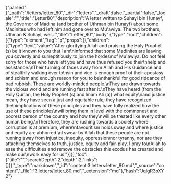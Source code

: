 {"parsed":{"_path":"/letters/letter_80","_dir":"letters","_draft":false,"_partial":false,"_locale":"","title":"Letter80","description":"A letter written to Suhayl bin Hunayf, the Governor of Madina (and brother of Uthman bin Hunayf) about some Madinites who had left him and gone over to Mu'awiya. The two brothers, Uthman & Suhayl, wer...","itle":"Letter_80","body":{"type":"root","children":[{"type":"element","tag":"p","props":{},"children":[{"type":"text","value":"After glorifying Allah and praising the Holy Prophet (s) be it known to you that I am\ninformed that some Madinites are leaving you covertly and surreptitiously to join the hordes\nof Mu'awiya. Do not feel sorry for those who have left you and have thus refused you their\nhelp and assistance.\nTheir turning of faces away from Allah and His Guidance and of stealthily walking over to\nsin and vice is enough proof of their apostasy and schism and enough reason for you to be\nthankful for good riddance of bad rubbish. These are worldly-minded people.\nThey are drawn towards the vicious world and are running fast after it.\nThey have heard (from the Holy Qur'an, the Holy Prophet (s) and Imam Ali (a)) what equity\nand justice mean, they have seen a just and equitable rule; they have recognized the\nimplications of these principles and they have fully realized how the use of these principles\nwill bring them in level with the commonest and poorest person of the country and how they\nwill be treated like every other human being.\nTherefore, they are rushing towards a society where corruption is at premium, where\nfavouritism holds sway and where justice and equity are abhorred.\nI swear by Allah that these people are not running away from injustice, inequity, oppression\nor tyranny, nor are they attaching themselves to truth, justice, equity and fair-play. I pray to\nAllah to ease the difficulties and remove the obstacles this exodus has created and make our\nwork easy for us."}]}],"toc":{"title":"","searchDepth":2,"depth":2,"links":[]}},"_type":"markdown","_id":"content:3.letters:letter_80.md","_source":"content","_file":"3.letters/letter_80.md","_extension":"md"},"hash":"JqlgR3pXY2"}
